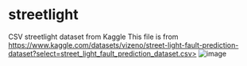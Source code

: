# streetlight
CSV streetlight dataset from Kaggle
This file is from https://www.kaggle.com/datasets/vizeno/street-light-fault-prediction-dataset?select=street_light_fault_prediction_dataset.csv> ![image](https://github.com/bbr-54x/streetlight/assets/156497081/40dc432e-9885-4d5c-a567-54ed3884df89)
